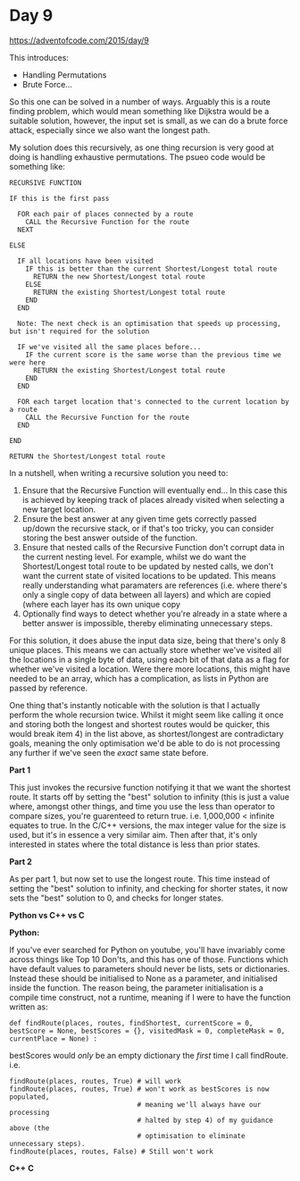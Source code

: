 # Day 9

https://adventofcode.com/2015/day/9

This introduces:
- Handling Permutations
- Brute Force...

So this one can be solved in a number of ways.  Arguably this is a route finding problem, which would mean something like Dijkstra would be a suitable solution, however, the input set is small, as we can do a brute force attack, especially since we also want the longest path.

My solution does this recursively, as one thing recursion is very good at doing is handling exhaustive permutations.  The psueo code would be something like:

    RECURSIVE FUNCTION

    IF this is the first pass

      FOR each pair of places connected by a route
        CALL the Recursive Function for the route
      NEXT

    ELSE

      IF all locations have been visited
        IF this is better than the current Shortest/Longest total route
          RETURN the new Shortest/Longest total route
        ELSE
          RETURN the existing Shortest/Longest total route
        END
      END

      Note: The next check is an optimisation that speeds up processing, but isn't required for the solution

      IF we've visited all the same places before...
        IF the current score is the same worse than the previous time we were here
          RETURN the existing Shortest/Longest total route
        END
      END

      FOR each target location that's connected to the current location by a route
        CALL the Recursive Function for the route
      END

    END

    RETURN the Shortest/Longest total route

In a nutshell, when writing a recursive solution you need to:
1) Ensure that the Recursive Function will eventually end... In this case this is achieved by keeping track of places already visited when selecting a new target location.
2) Ensure the best answer at any given time gets correctly passed up/down the recursive stack, or if that's too tricky, you can consider storing the best answer outside of the function.
3) Ensure that nested calls of the Recursive Function don't corrupt data in the current nesting level.  For example, whilst we do want the Shortest/Longest total route to be updated by nested calls, we don't want the current state of visited locations to be updated.  This means really understanding what paramaters are references (i.e. where there's only a single copy of data between all layers) and which are copied (where each layer has its own unique copy
4) Optionally find ways to detect whether you're already in a state where a better answer is impossible, thereby eliminating unnecessary steps.

For this solution, it does abuse the input data size, being that there's only 8 unique places.  This means we can actually store whether we've visited all the locations in a single byte of data, using each bit of that data as a flag for whether we've visited a location.  Were there more locations, this might have needed to be an array, which has a complication, as lists in Python are passed by reference.

One thing that's instantly noticable with the solution is that I actually perform the whole recursion twice.  Whilst it might seem like calling it once and storing both the longest and shortest routes would be quicker, this would break item 4) in the list above, as shortest/longest are contradictary goals, meaning the only optimisation we'd be able to do is not processing any further if we've seen the *exact* same state before.

**Part 1**

This just invokes the recursive function notifying it that we want the shortest route.  It starts off by setting the "best" solution to infinity (this is just a value where, amongst other things, and time you use the less than operator to compare sizes, you're guarenteed to return true.  i.e. 1,000,000 < infinite equates to true.  In the C/C++ versions, the max integer value for the size is used, but it's in essence a very similar aim.  Then after that, it's only interested in states where the total distance is less than prior states.

**Part 2**

As per part 1, but now set to use the longest route.  This time instead of setting the "best" solution to infinity, and checking for shorter states, it now sets the "best" solution to 0, and checks for longer states.

**Python vs C++ vs C**

**Python:**

If you've ever searched for Python on youtube, you'll have invariably come across things like Top 10 Don'ts, and this has one of those.  Functions which have default values to parameters should never be lists, sets or dictionaries.  Instead these should be initialised to None as a parameter, and initialised inside the function.  The reason being, the parameter initialisation is a compile time construct, not a runtime, meaning if I were to have the function written as:

    def findRoute(places, routes, findShortest, currentScore = 0, bestScore = None, bestScores = {}, visitedMask = 0, completeMask = 0, currentPlace = None) :

bestScores would *only* be an empty dictionary the *first* time I call findRoute.  i.e.

    findRoute(places, routes, True) # will work
    findRoute(places, routes, True) # won't work as bestScores is now populated,
                                    # meaning we'll always have our processing
                                    # halted by step 4) of my guidance above (the
                                    # optimisation to eliminate unnecessary steps).
    findRoute(places, routes, False) # Still won't work

**C++**
**C**
